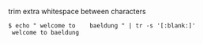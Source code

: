 trim extra whitespace between characters  
```
$ echo " welcome to    baeldung " | tr -s '[:blank:]'
 welcome to baeldung
 ```

